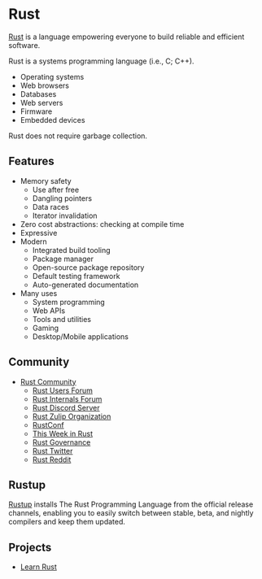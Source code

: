 # Rust

[Rust](https://www.rust-lang.org/) is a language empowering everyone
to build reliable and efficient software.

Rust is a systems programming language (i.e., C; C++).

* Operating systems
* Web browsers
* Databases
* Web servers
* Firmware
* Embedded devices

Rust does not require garbage collection.

## Features

* Memory safety
    * Use after free
    * Dangling pointers
    * Data races
    * Iterator invalidation
* Zero cost abstractions: checking at compile time
* Expressive
* Modern
    * Integrated build tooling
    * Package manager
    * Open-source package repository
    * Default testing framework
    * Auto-generated documentation
* Many uses
    * System programming
    * Web APIs
    * Tools and utilities
    * Gaming
    * Desktop/Mobile applications

## Community

* [Rust Community](https://www.rust-lang.org/community/)
    * [Rust Users Forum](https://users.rust-lang.org/)
    * [Rust Internals Forum](https://internals.rust-lang.org/)
    * [Rust Discord Server](https://discord.gg/rust-lang/)
    * [Rust Zulip Organization](https://rust-lang.zulipchat.com/)
    * [RustConf](https://rustconf.com)
    * [This Week in Rust](https://this-week-in-rust.org/)
    * [Rust Governance](https://www.rust-lang.org/governance/)
    * [Rust Twitter](https://twitter.com/hashtag/rustlang)
    * [Rust Reddit](https://www.reddit.com/r/rust/)

## Rustup

[Rustup](https://github.com/rust-lang/rustup) installs The Rust Programming Language from the official release channels, enabling you to easily switch between stable, beta, and nightly compilers and keep them updated.

## Projects

* [Learn Rust](https://github.com/prasetiyohadi/learn-rust)
